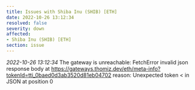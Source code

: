 ```yaml
---
title: Issues with Shiba Inu (SHIB) [ETH]
date: 2022-10-26 13:12:34
resolved: false
severity: down
affected:
- Shiba Inu (SHIB) [ETH]
section: issue
---
```


*2022-10-26 13:12:34* The gateway is unreachable: FetchError invalid json response body at https://gateways.thomiz.dev/eth/meta-info?tokenId=tti_0baed0d3ab3520d81eb04702 reason: Unexpected token < in JSON at position 0